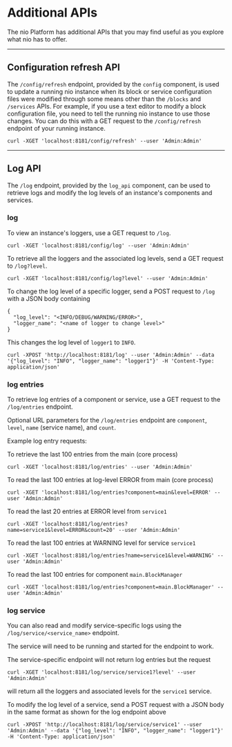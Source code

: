 # Additional APIs

The nio Platform has additional APIs that you may find useful as you explore what nio has to offer.

---

## Configuration refresh API

The `/config/refresh` endpoint, provided by the `config` component, is used to update a running nio instance when its block or service configuration files were modified through some means other than the `/blocks` and `/services` APIs. For example, if you use a text editor to modify a block configuration file, you need to tell the running nio instance to use those changes. You can do this with a GET request to the `/config/refresh` endpoint of your running instance.

    curl -XGET 'localhost:8181/config/refresh' --user 'Admin:Admin'

---

## Log API

The `/log` endpoint, provided by the `log_api` component, can be used to retrieve logs and modify the log levels of an instance's components and services.

### log
To view an instance's loggers, use a GET request to `/log`.

    curl -XGET 'localhost:8181/config/log' --user 'Admin:Admin'

To retrieve all the loggers and the associated log levels, send a GET request to `/log?level`.

    curl -XGET 'localhost:8181/config/log?level' --user 'Admin:Admin'

To change the log level of a specific logger, send a POST request to `/log` with a JSON body containing
```
{
  "log_level": "<INFO/DEBUG/WARNING/ERROR>",
  "logger_name": "<name of logger to change level>"
}
```
This changes the log level of `logger1` to `INFO`.
```
curl -XPOST 'http://localhost:8181/log' --user 'Admin:Admin' --data '{"log_level": "INFO", "logger_name": "logger1"}' -H 'Content-Type: application/json'
```

### log entries

To retrieve log entries of a component or service, use a GET request to the `/log/entries` endpoint.

Optional URL parameters for the `/log/entries` endpoint are `component`, `level`, `name` (service name), and `count`.

Example log entry requests:

To retrieve the last 100 entries from the main (core process)

    curl -XGET 'localhost:8181/log/entries' --user 'Admin:Admin'

To read the last 100 entries at log-level ERROR from main (core process)

    curl -XGET 'localhost:8181/log/entries?component=main&level=ERROR' --user 'Admin:Admin'

To read the last 20 entries at ERROR level from `service1`

    curl -XGET 'localhost:8181/log/entries?name=service1&level=ERROR&count=20' --user 'Admin:Admin'

To read the last 100 entries at WARNING level for service `service1`

    curl -XGET 'localhost:8181/log/entries?name=service1&level=WARNING' --user 'Admin:Admin'

To read the last 100 entries for component `main.BlockManager`

    curl -XGET 'localhost:8181/log/entries?component=main.BlockManager' --user 'Admin:Admin'


### log service

You can also read and modify service-specific logs using the `/log/service/<service_name>` endpoint.  

The service will need to be running and started for the endpoint to work.

The service-specific endpoint will not return log entries but the request
```
curl -XGET 'localhost:8181/log/service/service1?level' --user 'Admin:Admin'
```
will return all the loggers and associated levels for the `service1` service.  

To modify the log level of a service, send a POST request with a JSON body in the same format as shown for the log endpoint above

```
curl -XPOST 'http://localhost:8181/log/service/service1' --user 'Admin:Admin' --data '{"log_level": "INFO", "logger_name": "logger1"}' -H 'Content-Type: application/json'
```

